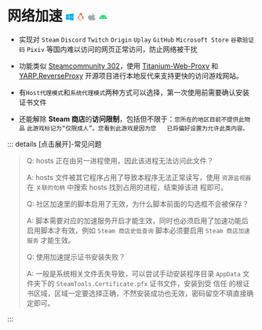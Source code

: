 # 网络加速 <img src="../../../.vuepress/public/Brands/windows.svg" width="16" height="16" /> <img src="../../../.vuepress/public/Brands/linux.svg" width="16" height="16" /> <img src="../../../.vuepress/public/Brands/apple.svg" width="16" height="16" /> <img src="../../../.vuepress/public/Brands/android.svg" width="16" height="16" />

- 实现对 `Steam` `Discord` `Twitch` `Origin` `Uplay` `GitHub` `Microsoft Store` `谷歌验证码` `Pixiv` 等国内难以访问的网页正常访问，防止网络被干扰

- 功能类似 [Steamcommunity 302](https://www.dogfight360.com/blog/686/)，使用 [Titanium-Web-Proxy](https://github.com/justcoding121/Titanium-Web-Proxy) 和 [YARP.ReverseProxy](https://github.com/microsoft/reverse-proxy) 开源项目进行本地反代来支持更快的访问游戏网站。

- 有`Host代理模式`和`系统代理模式`两种方式可以选择，第一次使用前需要确认安装证书文件

- 还能解除 **Steam 商店**的**访问限制**，包括但不限于：`您所在的地区目前不提供此物品` `此游戏标记为“仅限成人”。您看到此游戏是因为您   已将偏好设置为允许此类内容。`

::: details [点击展开]-常见问题

> Q: hosts 正在由另一进程使用，因此该进程无法访问此文件？
>
> A: hosts 文件被其它程序占用了导致本程序无法正常读写，使用 `资源监视器` 在 `关联的句柄` 中搜索 hosts 找到占用的进程，结束掉该进  程即可。
>
> Q: 社区加速里的脚本启用了无效，为什么脚本前面的勾选框不会被保存？
>
> A: 脚本需要对应的加速服务开启才能生效，同时也必须启用了加速功能后启用脚本才有效，例如 `Steam 商店史低查询` 脚本必须要启用   `Steam 商店加速服务` 才能生效。
>
> Q: 使用加速提示证书安装失败？
>
> A: 一般是系统相关文件丢失导致，可以尝试手动安装程序目录 `AppData` 文件夹下的 `SteamTools.Certificate.pfx` 证书文件，安装到受  信任  的根证书区域，区域一定要选择正确，不然安装成功也无效，密码留空不填直接确定即可。

:::
